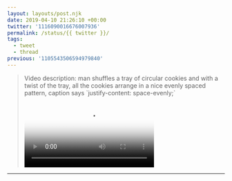 ```yaml
---
layout: layouts/post.njk
date: 2019-04-10 21:26:10 +00:00
twitter: '1116090016676007936'
permalink: /status/{{ twitter }}/
tags: 
  - tweet
  - thread
previous: '1105543506594979840'
---
```


> <p class="sr-only">Video description: man shuffles a tray of circular cookies and with a twist of the tray, all the cookies arrange in a nice evenly spaced pattern, caption says `justify-content: space-evenly;`</p>
> 
> <video controls loop preload="metadata" poster="/img/D30l3NXU0AAvMi_.jpg"><source src="/img/1116090016676007936-D30l3NXU0AAvMi_.mp4">Your browser does not support the video tag.</video>

---
